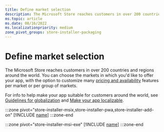 ```yaml
---
title: Define market selection
description: The Microsoft Store reaches customers in over 200 countries and regions around the world.
ms.topic: article
ms.date: 08/16/2022
ms.localizationpriority: medium
zone_pivot_groups: store-installer-packaging
---
```


# Define market selection

The Microsoft Store reaches customers in over 200 countries and regions around the world. You can choose the markets in which you'd like to offer your app, with the option to customize many [pricing and availability](price-and-availability.md) features per market or per group of markets.

For info to help make your app suitable for customers around the world, see [Guidelines for globalization](../../design/globalizing/guidelines-and-checklist-for-globalizing-your-app.md) and [Make your app localizable](../../design/globalizing/prepare-your-app-for-localization.md).

:::zone pivot="store-installer-msix,store-installer-pwa,store-installer-add-on"
[!INCLUDE [name](../../../includes/store/msix/market-selection.md)]
:::zone-end

:::zone pivot="store-installer-msi-exe"
[!INCLUDE [name](../../../includes/store/msi/market-selection.md)]
:::zone-end
